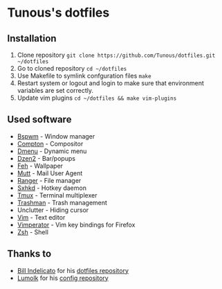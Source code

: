 Tunous's dotfiles
=================

Installation
------------

1. Clone repository `git clone https://github.com/Tunous/dotfiles.git ~/dotfiles`
2. Go to cloned repository `cd ~/dotfiles`
3. Use Makefile to symlink confguration files `make`
4. Restart system or logout and login to make sure that environment variables are set correctly.
5. Update vim plugins `cd ~/dotfiles && make vim-plugins`

Used software
-------------

* [Bspwm](https://github.com/baskerville/bspwm)           - Window manager
* [Compton](https://github.com/chjj/compton)              - Compositor
* [Dmenu](http://tools.suckless.org/dmenu/)               - Dynamic menu
* [Dzen2](https://github.com/robm/dzen)                   - Bar/popups
* [Feh](http://feh.finalrewind.org/)                      - Wallpaper
* [Mutt](http://www.mutt.org/)                            - Mail User Agent
* [Ranger](http://ranger.nongnu.org/)                     - File manager
* [Sxhkd](https://github.com/baskerville/sxhkd)           - Hotkey daemon
* [Tmux](http://tmux.sourceforge.net/)                    - Terminal multiplexer
* [Trashman](https://github.com/Kwpolska/trashman)        - Trash management
* Unclutter                                               - Hiding cursor
* [Vim](http://www.vim.org/)                              - Text editor
* [Vimperator](http://www.vimperator.org/)                - Vim key bindings for Firefox
* [Zsh](http://www.zsh.org/)                              - Shell

Thanks to
---------

* [Bill Indelicato](http://www.windelicato.com/) for his [dotfiles repository](https://github.com/windelicato/dotfiles)
* [Lumolk](https://github.com/lumolk) for his [config repository](https://github.com/lumolk/config)
